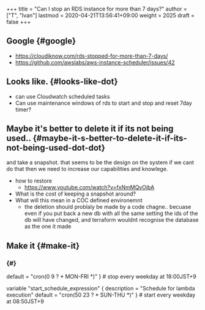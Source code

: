 +++
title = "Can I stop an RDS instance for more than 7 days?"
author = ["T", "Ivan"]
lastmod = 2020-04-21T13:56:41+09:00
weight = 2025
draft = false
+++

## Google {#google}

-   <https://cloudiknow.com/rds-stopped-for-more-than-7-days/>
-   <https://github.com/awslabs/aws-instance-scheduler/issues/42>


## Looks like. {#looks-like-dot}

-   can use Cloudwatch scheduled tasks
-   Can use maintenance windows of rds to start and stop and reset
    7day timer?


## Maybe it's better to delete it if its not being used.. {#maybe-it-s-better-to-delete-it-if-its-not-being-used-dot-dot}

and take a snapshot.
that seems to be the design on the system
if we cant do that then we need to increase our capabilities and
knowlege.

-   how to restore
    -   <https://www.youtube.com/watch?v=fxNmMQvOjbA>
-   What is the cost of keeping a snapshot around?
-   What will this mean in a COC defined environemnt
    -   the deletion should problaly be made by a code chagne..
        becuase even if you put back a new db with all the same
        setting
        the ids of the db will have changed, and terraform wouldnt
        recognise the database as the one it made


## Make it {#make-it}


###  {#}

  default     = "cron(0 9 ? \* MON-FRI \*)"
} # stop every weekday at 18:00JST+9

variable "start\_schedule\_expression" {
  description = "Schedule for lambda execution"
  default     = "cron(50 23 ? \* SUN-THU \*)"
} # start every weekday at 08:50JST+9
